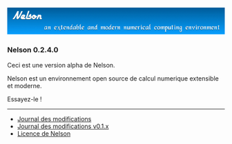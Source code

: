 ![banner](banner_homepage.png)

### Nelson 0.2.4.0

Ceci est une version alpha de Nelson. 

Nelson est un environnement open source de calcul numerique extensible et moderne.

Essayez-le !


* * *

*   [Journal des modifications](CHANGELOG.md)
*   [Journal des modifications v0.1.x](CHANGELOG-0.1.x.md)
*   [Licence de Nelson](license.md)
